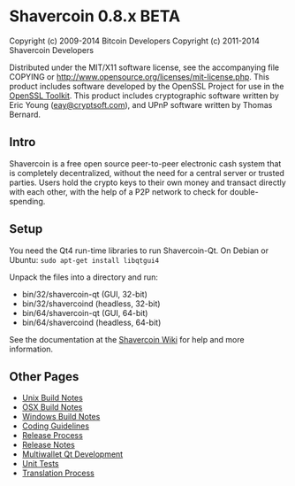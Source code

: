 Shavercoin 0.8.x BETA
====================

Copyright (c) 2009-2014 Bitcoin Developers
Copyright (c) 2011-2014 Shavercoin Developers

Distributed under the MIT/X11 software license, see the accompanying
file COPYING or http://www.opensource.org/licenses/mit-license.php.
This product includes software developed by the OpenSSL Project for use in the [OpenSSL Toolkit](http://www.openssl.org/). This product includes
cryptographic software written by Eric Young ([eay@cryptsoft.com](mailto:eay@cryptsoft.com)), and UPnP software written by Thomas Bernard.


Intro
---------------------
Shavercoin is a free open source peer-to-peer electronic cash system that is
completely decentralized, without the need for a central server or trusted
parties.  Users hold the crypto keys to their own money and transact directly
with each other, with the help of a P2P network to check for double-spending.


Setup
---------------------
You need the Qt4 run-time libraries to run Shavercoin-Qt. On Debian or Ubuntu:
	`sudo apt-get install libqtgui4`

Unpack the files into a directory and run:

- bin/32/shavercoin-qt (GUI, 32-bit)
- bin/32/shavercoind (headless, 32-bit)
- bin/64/shavercoin-qt (GUI, 64-bit)
- bin/64/shavercoind (headless, 64-bit)

See the documentation at the [Shavercoin Wiki](http://shavercoin.info)
for help and more information.


Other Pages
---------------------
- [Unix Build Notes](build-unix.md)
- [OSX Build Notes](build-osx.md)
- [Windows Build Notes](build-msw.md)
- [Coding Guidelines](coding.md)
- [Release Process](release-process.md)
- [Release Notes](release-notes.md)
- [Multiwallet Qt Development](multiwallet-qt.md)
- [Unit Tests](unit-tests.md)
- [Translation Process](translation_process.md)
